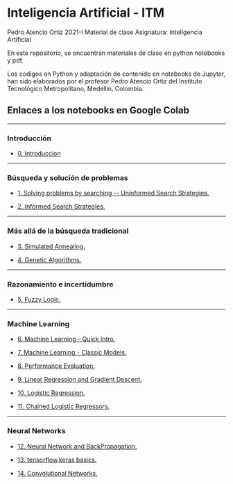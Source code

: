 # Inteligencia Artificial - ITM
 
Pedro Atencio Ortiz
2021-I
Material de clase
Asignatura: Inteligencia Artificial

En este repositorio, se encuentran materiales de clase en python notebooks y pdf.

Los codigos en Python y adaptación de contenido en notebooks de Jupyter, han sido elaborados por el profesor Pedro Atencio Ortiz del Instituto Tecnológico Metropolitano, Medellin, Colombia.

## Enlaces a los notebooks en Google Colab

<hr>

### Introducción

-  <a href= "https://colab.research.google.com/drive/18NaNHhjm1kKRkEWDkd7pijw1WGCNrHeV?usp=sharing">0. Introduccion</a>

<hr>

### Búsqueda y solución de problemas

- <a href="https://colab.research.google.com/drive/13JNLtF0k2Strm20bHTl24rRembgKoHqx?usp=sharing">1. Solving problems by searching -- Uninformed Search Strategies.</a>

- <a href="https://colab.research.google.com/drive/1rCDHHuHVPQPZlj6UYnHwMPLfhRkGjSBx?usp=sharing">2. Informed Search Strategies.</a>

<hr>

### Más allá de la búsqueda tradicional

- <a href="https://colab.research.google.com/drive/1ttp_BjQ1I5W1anQK2KLzqTGmILDlYBg3?usp=sharing">3. Simulated Annealing.</a>

- <a href="https://colab.research.google.com/drive/1mD0zFEuoYJPbkoLesJnDgW-PyV4_sNO6?usp=sharing">4. Genetic Algorithms.</a>


<hr>

### Razonamiento e incertidumbre

- <a href="https://colab.research.google.com/drive/1km57KJ8GR13LtR6YQIPQ0q-vUzG23ko_?usp=sharing">5. Fuzzy Logic.</a>

<hr>

### Machine Learning

- <a href="https://colab.research.google.com/drive/1vA76sdKmPqasdzTV-ROWbWB-YtJ17O6y?usp=sharing">6. Machine Learning - Quick Intro.</a>

- <a href="https://colab.research.google.com/drive/11D_SvZXlVKKFJ1xVMjwqfcfUvcUuZoCf?usp=sharing">7. Machine Learning - Classic Models.</a>

- <a href="https://colab.research.google.com/drive/1LZ61iTpmb2W1mDEHj0QoPcUO1lWOV5Z0?usp=sharing"> 8. Performance Evaluation. </a>

- <a href="">9. Linear Regression and Gradient Descent. </a>

- <a href="">10. Logistic Regression. </a>

- <a href="">11. Chained Logistic Regressors. </a>

<hr>

### Neural Networks

- <a href="">12. Neural Network and BackPropagation.</a>

- <a href="">13. tensorflow.keras basics. </a>

- <a href="">14. Convolutional Networks. </a>